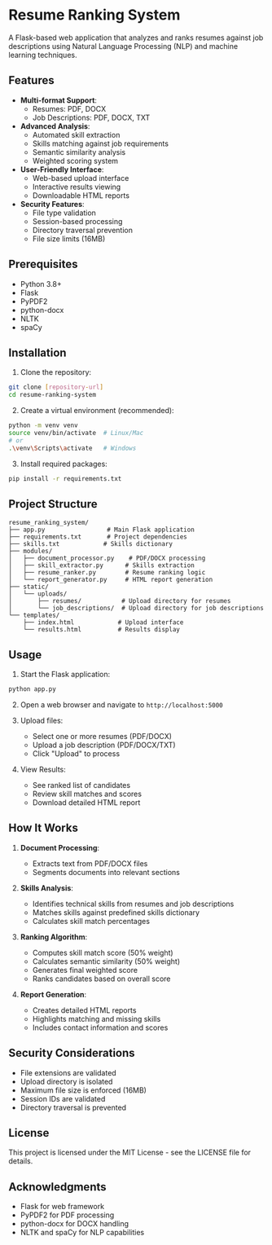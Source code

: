 # Resume Ranking System

A Flask-based web application that analyzes and ranks resumes against job descriptions using Natural Language Processing (NLP) and machine learning techniques.

## Features

- **Multi-format Support**:
  - Resumes: PDF, DOCX
  - Job Descriptions: PDF, DOCX, TXT
- **Advanced Analysis**:
  - Automated skill extraction
  - Skills matching against job requirements
  - Semantic similarity analysis
  - Weighted scoring system
- **User-Friendly Interface**:
  - Web-based upload interface
  - Interactive results viewing
  - Downloadable HTML reports
- **Security Features**:
  - File type validation
  - Session-based processing
  - Directory traversal prevention
  - File size limits (16MB)

## Prerequisites

- Python 3.8+
- Flask
- PyPDF2
- python-docx
- NLTK
- spaCy

## Installation

1. Clone the repository:

```bash
git clone [repository-url]
cd resume-ranking-system
```

2. Create a virtual environment (recommended):

```bash
python -m venv venv
source venv/bin/activate  # Linux/Mac
# or
.\venv\Scripts\activate   # Windows
```

3. Install required packages:

```bash
pip install -r requirements.txt
```

## Project Structure

```
resume_ranking_system/
├── app.py                 # Main Flask application
├── requirements.txt       # Project dependencies
├── skills.txt            # Skills dictionary
├── modules/
│   ├── document_processor.py    # PDF/DOCX processing
│   ├── skill_extractor.py      # Skills extraction
│   ├── resume_ranker.py        # Resume ranking logic
│   └── report_generator.py     # HTML report generation
├── static/
│   └── uploads/
│       ├── resumes/           # Upload directory for resumes
│       └── job_descriptions/  # Upload directory for job descriptions
└── templates/
    ├── index.html            # Upload interface
    └── results.html          # Results display
```

## Usage

1. Start the Flask application:

```bash
python app.py
```

2. Open a web browser and navigate to `http://localhost:5000`

3. Upload files:

   - Select one or more resumes (PDF/DOCX)
   - Upload a job description (PDF/DOCX/TXT)
   - Click "Upload" to process

4. View Results:
   - See ranked list of candidates
   - Review skill matches and scores
   - Download detailed HTML report

## How It Works

1. **Document Processing**:

   - Extracts text from PDF/DOCX files
   - Segments documents into relevant sections

2. **Skills Analysis**:

   - Identifies technical skills from resumes and job descriptions
   - Matches skills against predefined skills dictionary
   - Calculates skill match percentages

3. **Ranking Algorithm**:

   - Computes skill match score (50% weight)
   - Calculates semantic similarity (50% weight)
   - Generates final weighted score
   - Ranks candidates based on overall score

4. **Report Generation**:
   - Creates detailed HTML reports
   - Highlights matching and missing skills
   - Includes contact information and scores

## Security Considerations

- File extensions are validated
- Upload directory is isolated
- Maximum file size is enforced (16MB)
- Session IDs are validated
- Directory traversal is prevented

## License

This project is licensed under the MIT License - see the LICENSE file for details.

## Acknowledgments

- Flask for web framework
- PyPDF2 for PDF processing
- python-docx for DOCX handling
- NLTK and spaCy for NLP capabilities
